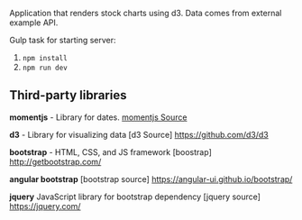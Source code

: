 Application that renders stock charts using d3. Data comes from external example API.

Gulp task for starting server:
  1. `npm install`
  2. `npm run dev`
  
## Third-party libraries
  **momentjs** - Library for dates.
[momentjs Source](http://momentjs.com)

**d3** - Library for visualizing data
[d3 Source] https://github.com/d3/d3

**bootstrap** - HTML, CSS, and JS framework
[boostrap] http://getbootstrap.com/

**angular bootstrap**
[bootstrap source] https://angular-ui.github.io/bootstrap/

**jquery** JavaScript library for bootstrap dependency
[jquery source] https://jquery.com/


